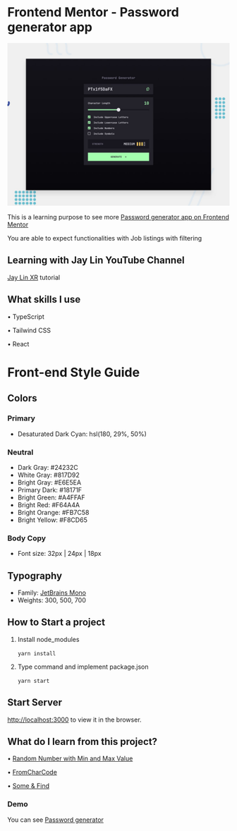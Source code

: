 # Frontend Mentor - Password generator app

![Design preview for the Password generator app coding challenge](./preview.jpg)

This is a learning purpose to see more [Password generator app on Frontend Mentor](https://www.frontendmentor.io/challenges/password-generator-app-Mr8CLycqjh)

You are able to expect functionalities with Job listings with filtering

## Learning with Jay Lin YouTube Channel

[Jay Lin XR](https://www.youtube.com/channel/UC1rMgKD4Rn-7aVcymjlvhfQ) tutorial

## What skills I use

• TypeScript

• Tailwind CSS

• React

# Front-end Style Guide

## Colors

### Primary

- Desaturated Dark Cyan: hsl(180, 29%, 50%)

### Neutral

- Dark Gray: #24232C
- White Gray: #817D92
- Bright Gray: #E6E5EA
- Primary Dark: #18171F
- Bright Green: #A4FFAF
- Bright Red: #F64A4A
- Bright Orange: #FB7C58
- Bright Yellow: #F8CD65

### Body Copy

- Font size: 32px | 24px | 18px

## Typography

- Family: [JetBrains Mono](https://fonts.google.com/specimen/JetBrains+Mono)
- Weights: 300, 500, 700

## How to Start a project

1. Install node_modules

   `yarn install` 

2. Type command and implement package.json

   `yarn start` 

## Start Server

[http://localhost:3000](http://localhost:3000) to view it in the browser.

## What do I learn from this project?

• [Random Number with Min and Max Value](https://stackoverflow.com/questions/1527803/generating-random-whole-numbers-in-javascript-in-a-specific-range)

• [FromCharCode](https://developer.mozilla.org/en-US/docs/Web/JavaScript/Reference/Global_Objects/String/fromCharCode)

• [Some & Find](https://bobbyhadz.com/blog/javascript-check-if-array-contains-object)

### Demo

You can see [Password generator](https://password-generate-app-lime.vercel.app)

